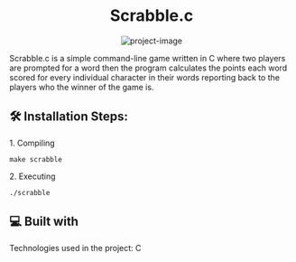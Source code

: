 <h1 align="center" id="title">Scrabble.c</h1>

<p align="center"><img src="https://socialify.git.ci/criveradom/scrabble/image?custom_language=C&amp;font=Raleway&amp;language=1&amp;name=1&amp;owner=1&amp;pattern=Plus&amp;theme=Light" alt="project-image"></p>

<p id="description">Scrabble.c is a simple command-line game written in C where two players are prompted for a word then the program calculates the points each word scored for every individual character in their words reporting back to the players who the winner of the game is.</p>

<h2>🛠️ Installation Steps:</h2>

<p>1. Compiling</p>

```
make scrabble
```

<p>2. Executing</p>

```
./scrabble
```

  
  
<h2>💻 Built with</h2>

Technologies used in the project: C
